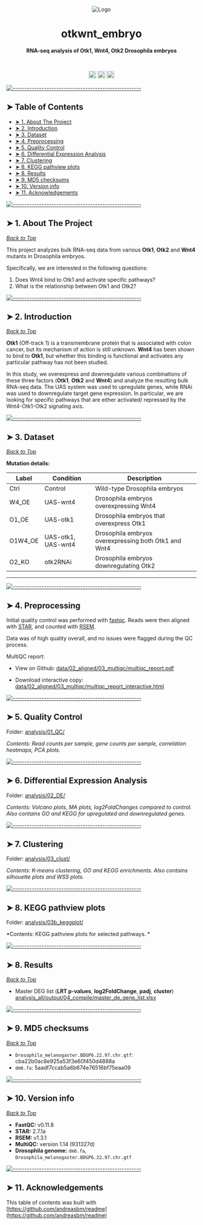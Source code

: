 <!-- ⚠️ This README has been generated from the file(s) "blueprint.md" ⚠️--><p align="center">
  <img src="readme_images/ccser1_title.png" alt="Logo" width="auto" height="auto" />
</p>
<h1 align="center">otkwnt_embryo</h1>
<p align="center">
  <b>RNA-seq analysis of Otk1, Wnt4, Otk2 Drosophila embryos</b></br>
  <sub><sub>
</p>

<br />



<p align="center">
		<a href="undefined"><img alt="R 4.2.2" src="https://img.shields.io/badge/R-4.2.2-blue" height="20"/></a>
<a href="undefined"><img alt="Quarto v1.3.340" src="https://img.shields.io/badge/Quarto-1.3.340-orange" height="20"/></a>
<a href="undefined"><img alt="Status:in-progress" src="https://img.shields.io/badge/status-in--progress-yellow" height="20"/></a>
	</p>


[![-----------------------------------------------------](https://raw.githubusercontent.com/andreasbm/readme/master/assets/lines/vintage.png)](#table-of-contents)

## ➤ Table of Contents

* [➤ 1. About The Project](#-1-about-the-project)
* [➤ 2. Introduction](#-2-introduction)
* [➤ 3. Dataset](#-3-dataset)
* [➤ 4. Preprocessing](#-4-preprocessing)
* [➤ 5. Quality Control](#-5-quality-control)
* [➤ 6. Differential Expression Analysis](#-6-differential-expression-analysis)
* [➤ 7. Clustering](#-7-clustering)
* [➤ 8. KEGG pathview plots](#-8-kegg-pathview-plots)
* [➤ 8. Results](#-8-results)
* [➤ 9. MD5 checksums](#-9-md5-checksums)
* [➤ 10. Version info ](#-10-version-info-)
* [➤ 11. Acknowledgements](#-11-acknowledgements)



[![-----------------------------------------------------](https://raw.githubusercontent.com/andreasbm/readme/master/assets/lines/vintage.png)](#1-about-the-project)

## ➤ 1. About The Project
[*Back to Top*](#-table-of-contents)

This project analyzes bulk RNA-seq data from various **Otk1**, **Otk2** and **Wnt4** mutants in Drosophila embryos.  

Specifically, we are interested in the following questions: 

1. Does Wnt4 bind to Otk1 and activate specific pathways? 
2. What is the relationship between Otk1 and Otk2? 


[![-----------------------------------------------------](https://raw.githubusercontent.com/andreasbm/readme/master/assets/lines/vintage.png)](#2-introduction)

## ➤ 2. Introduction
[*Back to Top*](#-table-of-contents)

**Otk1** (Off-track 1) is a transmembrane protein that is associated with colon cancer, but its mechanism of action is still unknown. **Wnt4** has been shown to bind to **Otk1**, but whether this binding is functional and activates any particular pathway has not been studied. 

In this study, we overexpress and downregulate various combinations of these three factors (**Otk1**, **Otk2** and **Wnt4**) and analyze the resulting bulk RNA-seq data. The UAS system was used to upregulate genes, while RNAi was used to downregulate target gene expression. In particular, we are looking for specific pathways that are either activated/ repressed by the Wnt4-Otk1-Otk2 signaling axis. 


[![-----------------------------------------------------](https://raw.githubusercontent.com/andreasbm/readme/master/assets/lines/vintage.png)](#3-dataset)

## ➤ 3. Dataset
[*Back to Top*](#-table-of-contents)

**Mutation details:**

Label   | Condition |  Description 
---     | -------   | -------------------------------------
Ctrl    | Control              | Wild-type Drosophila embryos
W4_OE   | UAS-wnt4             | Drosophila embryos overexpressing Wnt4
O1_OE   |  UAS-otk1             | Drosophila embryos that overexpress Otk1
O1W4_OE | UAS-otk1, UAS-wnt4 | Drosophila embryos overexpressing both Otk1 and Wnt4
O2_KO   | otk2RNAi             | Drosophila embryos downregulating Otk2

________________________________________________________________________________________________


[![-----------------------------------------------------](https://raw.githubusercontent.com/andreasbm/readme/master/assets/lines/vintage.png)](#4-preprocessing)

## ➤ 4. Preprocessing

Initial quality control was performed with [fastqc](scripts/fastqc_star_rsem/00_fastqc.sh). Reads were then aligned with [STAR](scripts/fastqc_star_rsem/01_STAR.sh), and counted with [RSEM](scripts/fastqc_star_rsem/02_RSEM.sh). 

Data was of high quality overall, and no issues were flagged during the QC process. 

MultiQC report: 
- View on Github:  [data/02_aligned/03_multiqc/multiqc_report.pdf](data/02_aligned/03_multiqc/multiqc_report.pdf)

- Download interactive copy: [data/02_aligned/03_multiqc/multiqc_report_interactive.html](data/02_aligned/03_multiqc/multiqc_report_interactive.html)


[![-----------------------------------------------------](https://raw.githubusercontent.com/andreasbm/readme/master/assets/lines/vintage.png)](#5-quality-control)

## ➤ 5. Quality Control
Folder: [analysis/01_QC/](analysis/01_QC/)

*Contents: Read counts per sample, gene counts per sample, correlation heatmaps, PCA plots.* 


[![-----------------------------------------------------](https://raw.githubusercontent.com/andreasbm/readme/master/assets/lines/vintage.png)](#6-differential-expression-analysis)

## ➤ 6. Differential Expression Analysis
Folder: [analysis/02_DE/](analysis/02_DE/)

*Contents: Volcano plots, MA plots, log2FoldChanges compared to control. Also contains GO and KEGG for upregulated and downregulated genes.* 


[![-----------------------------------------------------](https://raw.githubusercontent.com/andreasbm/readme/master/assets/lines/vintage.png)](#7-clustering)

## ➤ 7. Clustering
Folder: [analysis/03_clust/](analysis/03_clust/)

*Contents: K-means clustering, GO and KEGG enrichments. Also contains silhouette plots and WSS plots.* 


[![-----------------------------------------------------](https://raw.githubusercontent.com/andreasbm/readme/master/assets/lines/vintage.png)](#8-kegg-pathview-plots)

## ➤ 8. KEGG pathview plots
Folder: [analysis/03b_keggplot/](analysis/03b_keggplot/)

*Contents: KEGG pathview plots for selected pathways. * 


[![-----------------------------------------------------](https://raw.githubusercontent.com/andreasbm/readme/master/assets/lines/vintage.png)](#8-results)

## ➤ 8. Results
[*Back to Top*](#-table-of-contents)

- Master DEG list (**LRT p-values**, **log2FoldChange**, **padj**, **cluster**) [analysis_all/output/04_compile/master_de_gene_list.xlsx](analysis_all/output/04_compile/master_de_gene_list.xlsx)



[![-----------------------------------------------------](https://raw.githubusercontent.com/andreasbm/readme/master/assets/lines/vintage.png)](#9-md5-checksums)

## ➤ 9. MD5 checksums
[*Back to Top*](#-table-of-contents)

- `Drosophila_melanogaster.BDGP6.22.97.chr.gtf`: cba22b0ac8e925a53f3e60f450d4888a
- `dm6.fa`: 5aadf7ccab5a6b674e76516bf75eaa09



[![-----------------------------------------------------](https://raw.githubusercontent.com/andreasbm/readme/master/assets/lines/vintage.png)](#10-version-info-)

## ➤ 10. Version info 
[*Back to Top*](#-table-of-contents)

- **FastQC:** v0.11.8
- **STAR:** 2.7.1a
- **RSEM:** v1.3.1
- **MultiQC:** version 1.14 (931327d)
- **Drosophila genome:** `dm6.fa`, `Drosophila_melanogaster.BDGP6.22.97.chr.gtf`


[![-----------------------------------------------------](https://raw.githubusercontent.com/andreasbm/readme/master/assets/lines/vintage.png)](#11-acknowledgements)

## ➤ 11. Acknowledgements
This table of contents was built with [https://github.com/andreasbm/readme](https://github.com/andreasbm/readme)




